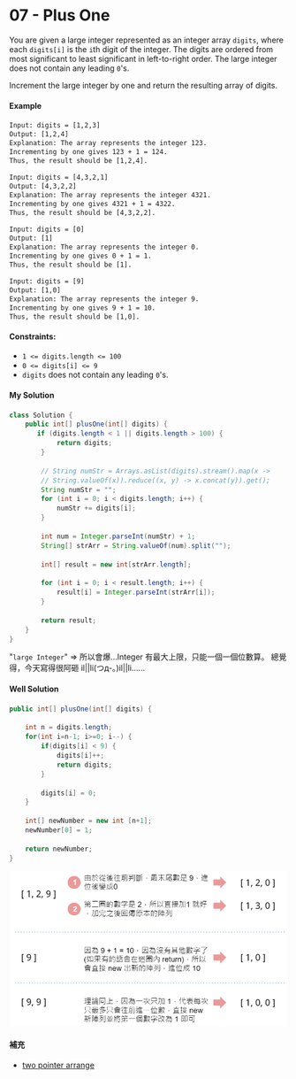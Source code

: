 # 07 - Plus One
You are given a large integer represented as an integer array `digits`, where each `digits[i]` is the `i`th digit of the integer. The digits are ordered from most significant to least significant in left-to-right order. The large integer does not contain any leading `0`'s.

Increment the large integer by one and return the resulting array of digits.

#### Example
```
Input: digits = [1,2,3]
Output: [1,2,4]
Explanation: The array represents the integer 123.
Incrementing by one gives 123 + 1 = 124.
Thus, the result should be [1,2,4].
```

```
Input: digits = [4,3,2,1]
Output: [4,3,2,2]
Explanation: The array represents the integer 4321.
Incrementing by one gives 4321 + 1 = 4322.
Thus, the result should be [4,3,2,2].
```

```
Input: digits = [0]
Output: [1]
Explanation: The array represents the integer 0.
Incrementing by one gives 0 + 1 = 1.
Thus, the result should be [1].
```

```
Input: digits = [9]
Output: [1,0]
Explanation: The array represents the integer 9.
Incrementing by one gives 9 + 1 = 10.
Thus, the result should be [1,0].
```

#### Constraints:
* `1 <= digits.length <= 100`
* `0 <= digits[i] <= 9`
* `digits` does not contain any leading `0`'s.

#### My Solution
```java
class Solution {
    public int[] plusOne(int[] digits) {
       if (digits.length < 1 || digits.length > 100) {
			return digits;
		}

		// String numStr = Arrays.asList(digits).stream().map(x ->
		// String.valueOf(x)).reduce((x, y) -> x.concat(y)).get();
		String numStr = "";
		for (int i = 0; i < digits.length; i++) {
			numStr += digits[i];
		}

		int num = Integer.parseInt(numStr) + 1;
		String[] strArr = String.valueOf(num).split("");

		int[] result = new int[strArr.length];

		for (int i = 0; i < result.length; i++) {
			result[i] = Integer.parseInt(strArr[i]);
		}

		return result;
    }
}
```

"`large Integer`" &rArr; 所以會爆...Integer 有最大上限，只能一個一個位數算。
總覺得，今天寫得很阿砸 il||li(つд-｡)il||li......

#### Well Solution
```java
public int[] plusOne(int[] digits) {
        
    int n = digits.length;
    for(int i=n-1; i>=0; i--) {
        if(digits[i] < 9) {
            digits[i]++;
            return digits;
        }
        
        digits[i] = 0;
    }
    
    int[] newNumber = new int [n+1];
    newNumber[0] = 1;
    
    return newNumber;
}
```

![](/images/7-1.png)

#### 補充
* [two pointer arrange](https://blog.techbridge.cc/2019/08/30/leetcode-pattern-two-pointer/) 
